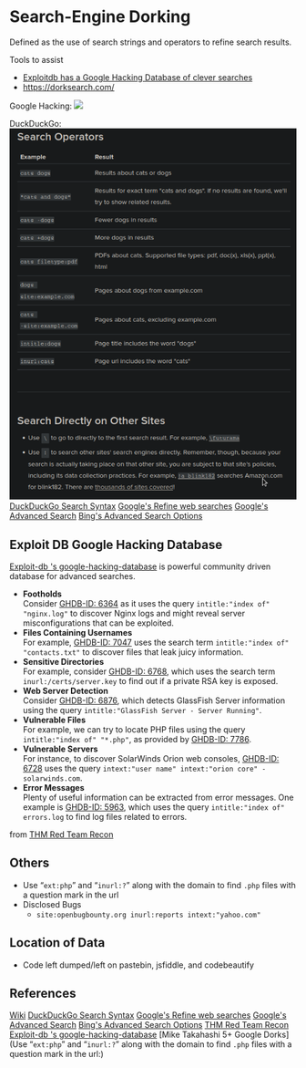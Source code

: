 # Search-Engine Dorking



Defined as the use of search strings and operators to refine search results.

Tools to assist 
- [Exploitdb has a Google Hacking Database of clever searches](https://www.exploit-db.com/google-hacking-database)
- https://dorksearch.com/

Google Hacking:
![](refinegooglehacking-tech.png)

DuckDuckGo:
![ddg-dork](Images/ddg-dorking.png)
[DuckDuckGo Search Syntax](https://help.duckduckgo.com/duckduckgo-help-pages/results/syntax/)
[Google's Refine web searches](https://support.google.com/websearch/answer/2466433)
[Google's Advanced Search](https://www.google.com/advanced_search)
[Bing's Advanced Search Options](https://support.microsoft.com/en-us/topic/advanced-search-options-b92e25f1-0085-4271-bdf9-14aaea720930)

## Exploit DB Google Hacking Database
[Exploit-db 's google-hacking-database](https://www.exploit-db.com/google-hacking-database) is powerful community driven database for advanced searches.

-   **Footholds**  
    Consider [GHDB-ID: 6364](https://www.exploit-db.com/ghdb/6364) as it uses the query `intitle:"index of" "nginx.log"` to discover Nginx logs and might reveal server misconfigurations that can be exploited.
-   **Files Containing Usernames**  
    For example, [GHDB-ID: 7047](https://www.exploit-db.com/ghdb/7047) uses the search term `intitle:"index of" "contacts.txt"` to discover files that leak juicy information.
-   **Sensitive Directories**  
    For example, consider [GHDB-ID: 6768](https://www.exploit-db.com/ghdb/6768), which uses the search term `inurl:/certs/server.key` to find out if a private RSA key is exposed.
-   **Web Server Detection**  
    Consider [GHDB-ID: 6876](https://www.exploit-db.com/ghdb/6876), which detects GlassFish Server information using the query `intitle:"GlassFish Server - Server Running"`.
-   **Vulnerable Files**  
    For example, we can try to locate PHP files using the query `intitle:"index of" "*.php"`, as provided by [GHDB-ID: 7786](https://www.exploit-db.com/ghdb/7786).
-   **Vulnerable Servers**  
    For instance, to discover SolarWinds Orion web consoles, [GHDB-ID: 6728](https://www.exploit-db.com/ghdb/6728) uses the query `intext:"user name" intext:"orion core" -solarwinds.com`.
-   **Error Messages**  
    Plenty of useful information can be extracted from error messages. One example is [GHDB-ID: 5963](https://www.exploit-db.com/ghdb/5963), which uses the query `intitle:"index of" errors.log` to find log files related to errors.

from [THM Red Team Recon](https://tryhackme.com/room/redteamrecon)

## Others

- Use “`ext:php`” and “`inurl:?`” along with the domain to find `.php` files with a question mark in the url
- Disclosed Bugs
	- `site:openbugbounty.org inurl:reports intext:"yahoo.com"`

## Location of Data

- Code left dumped/left on pastebin, jsfiddle, and codebeautify


## References
[Wiki](https://en.wikipedia.org/wiki/Google_hacking)
[DuckDuckGo Search Syntax](https://help.duckduckgo.com/duckduckgo-help-pages/results/syntax/)
[Google's Refine web searches](https://support.google.com/websearch/answer/2466433)
[Google's Advanced Search](https://www.google.com/advanced_search)
[Bing's Advanced Search Options](https://support.microsoft.com/en-us/topic/advanced-search-options-b92e25f1-0085-4271-bdf9-14aaea720930)
[THM Red Team Recon](https://tryhackme.com/room/redteamrecon)
[Exploit-db 's google-hacking-database](https://www.exploit-db.com/google-hacking-database)
[Mike Takahashi 5+ Google Dorks](Use “`ext:php`” and “`inurl:?`” along with the domain to find `.php` files with a question mark in the url:)
